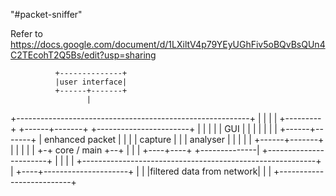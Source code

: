 "#packet-sniffer" 

Refer to https://docs.google.com/document/d/1LXiltV4p79YEyUGhFiv5oBQvBsQUn4C2TEcohT2Q5Bs/edit?usp=sharing

              +--------------+
              |user interface|
              +------+-------+
                     |
+----------------------------------------------------------+
|                    |                                     |
| +---------+ +------+-------+  +-----------------------+  |
| |         | |     GUI      |  |                       |  |
| |         | +------+-------+  |    enhanced packet    |  |
| | capture |        |          |       analyser        |  |
| |         | +------+-------+  |                       |  |
| |         +-+ core / main  +--+                       |  |
| +----+----+ +--------------|  +-----------------------+  |
|      |                                                   |
+----------------------------------------------------------+
       |
  +----+---------------------+
  |                          |
  |filtered data from network|
  |                          |
  +--------------------------+
